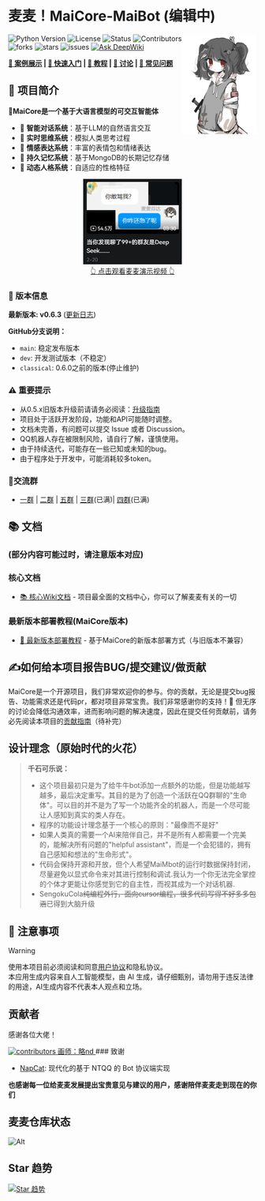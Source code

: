 # 麦麦！MaiCore-MaiBot (编辑中)

<picture>
    <img alt="MaiBot" src="depends-data/maimai.png"  alt="NapCat" align=right width=30%/>
</picture>

![Python Version](https://img.shields.io/badge/Python-3.10+-blue)
![License](https://img.shields.io/github/license/SengokuCola/MaiMBot?label=协议)
![Status](https://img.shields.io/badge/状态-开发中-yellow)
![Contributors](https://img.shields.io/github/contributors/MaiM-with-u/MaiBot.svg?style=flat&label=贡献者)
![forks](https://img.shields.io/github/forks/MaiM-with-u/MaiBot.svg?style=flat&label=分支数)
![stars](https://img.shields.io/github/stars/MaiM-with-u/MaiBot?style=flat&label=星标数)
![issues](https://img.shields.io/github/issues/MaiM-with-u/MaiBot)
[![Ask DeepWiki](https://deepwiki.com/badge.svg)](https://deepwiki.com/DrSmoothl/MaiBot)

  <strong><a href="#show-cases">🌟 案例展示</a> | <a href="[#quick-start](https://docs.mai-mai.org/manual/deployment/)">🚀 快速入门</a> | <a href="https://docs.mai-mai.org/">📃 教程</a> | <a href="https://github.com/kvcache-ai/ktransformers/discussions">💬 讨论</a> | <a href="#FAQ">🙋 常见问题</a> </strong>
  </div>

## 📝 项目简介

**🍔MaiCore是一个基于大语言模型的可交互智能体**

- 💭 **智能对话系统**：基于LLM的自然语言交互
- 🤔 **实时思维系统**：模拟人类思考过程
- 💝 **情感表达系统**：丰富的表情包和情绪表达
- 🧠 **持久记忆系统**：基于MongoDB的长期记忆存储
- 🔄 **动态人格系统**：自适应的性格特征

<div style="text-align: center">
<a href="https://www.bilibili.com/video/BV1amAneGE3P" target="_blank">
    <img src="depends-data/video.png" style="max-width: 200px" alt="麦麦演示视频">
    <br>
    👆 点击观看麦麦演示视频 👆
</a>
</div>

### 📢 版本信息

**最新版本: v0.6.3** ([更新日志](changelogs/changelog.md))

**GitHub分支说明：**
- `main`: 稳定发布版本
- `dev`: 开发测试版本（不稳定）
- `classical`: 0.6.0之前的版本(停止维护)

### ⚠️ 重要提示

- 从0.5.x旧版本升级前请请务必阅读：[升级指南](https://docs.mai-mai.org/faq/maibot/backup_update.html)
- 项目处于活跃开发阶段，功能和API可能随时调整。
- 文档未完善，有问题可以提交 Issue 或者 Discussion。
- QQ机器人存在被限制风险，请自行了解，谨慎使用。
- 由于持续迭代，可能存在一些已知或未知的bug。
- 由于程序处于开发中，可能消耗较多token。

### 💬交流群
- [一群](https://qm.qq.com/q/VQ3XZrWgMs) | [二群](https://qm.qq.com/q/RzmCiRtHEW) | [五群](https://qm.qq.com/q/JxvHZnxyec) | [三群](https://qm.qq.com/q/wlH5eT8OmQ)(已满)| [四群](https://qm.qq.com/q/wGePTl1UyY)(已满)

## 📚 文档

### (部分内容可能过时，请注意版本对应)

### 核心文档
- [📚 核心Wiki文档](https://docs.mai-mai.org) - 项目最全面的文档中心，你可以了解麦麦有关的一切

### 最新版本部署教程(MaiCore版本)
- [🚀 最新版本部署教程](https://docs.mai-mai.org/manual/deployment/mmc_deploy_windows.html) - 基于MaiCore的新版本部署方式（与旧版本不兼容）

## ✍️如何给本项目报告BUG/提交建议/做贡献

MaiCore是一个开源项目，我们非常欢迎你的参与。你的贡献，无论是提交bug报告、功能需求还是代码pr，都对项目非常宝贵。我们非常感谢你的支持！🎉 但无序的讨论会降低沟通效率，进而影响问题的解决速度，因此在提交任何贡献前，请务必先阅读本项目的[贡献指南](docs/CONTRIBUTE.md)（待补完）

## 设计理念（原始时代的火花）

> **千石可乐说：**
> - 这个项目最初只是为了给牛牛bot添加一点额外的功能，但是功能越写越多，最后决定重写。其目的是为了创造一个活跃在QQ群聊的"生命体"。可以目的并不是为了写一个功能齐全的机器人，而是一个尽可能让人感知到真实的类人存在。
> - 程序的功能设计理念基于一个核心的原则："最像而不是好"
> - 如果人类真的需要一个AI来陪伴自己，并不是所有人都需要一个完美的，能解决所有问题的"helpful assistant"，而是一个会犯错的，拥有自己感知和想法的"生命形式"。
> - 代码会保持开源和开放，但个人希望MaiMbot的运行时数据保持封闭，尽量避免以显式命令来对其进行控制和调试.我认为一个你无法完全掌控的个体才更能让你感觉到它的自主性，而视其成为一个对话机器.
> - SengokuCola~~纯编程外行，面向cursor编程，很多代码写得不好多多包涵~~已得到大脑升级


## 📌 注意事项

> [!WARNING]
> 使用本项目前必须阅读和同意[用户协议](https://docs.mai-mai.org/manual/other/EULA.html)和隐私协议。  
> 本应用生成内容来自人工智能模型，由 AI 生成，请仔细甄别，请勿用于违反法律的用途，AI生成内容不代表本人观点和立场。

## 贡献者

感谢各位大佬！

<a href="https://github.com/MaiM-with-u/MaiBot/graphs/contributors">
  <img alt="contributors" src="https://contrib.rocks/image?repo=MaiM-with-u/MaiBot" />
</a>
<a href="https://space.bilibili.com/1344099355" align=right>
  画师：略nd
</a>
### 致谢

- [NapCat](https://github.com/NapNeko/NapCatQQ): 现代化的基于 NTQQ 的 Bot 协议端实现  

**也感谢每一位给麦麦发展提出宝贵意见与建议的用户，感谢陪伴麦麦走到现在的你们**

## 麦麦仓库状态

![Alt](https://repobeats.axiom.co/api/embed/9faca9fccfc467931b87dd357b60c6362b5cfae0.svg "Repobeats analytics image")

## Star 趋势

[![Star 趋势](https://starchart.cc/MaiM-with-u/MaiBot.svg?variant=adaptive)](https://starchart.cc/MaiM-with-u/MaiBot)

